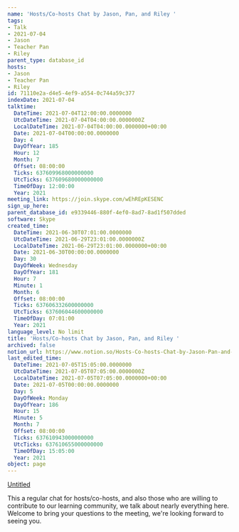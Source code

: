 ```yaml
---
name: 'Hosts/Co-hosts Chat by Jason, Pan, and Riley '
tags:
- Talk
- 2021-07-04
- Jason
- Teacher Pan
- Riley
parent_type: database_id
hosts:
- Jason
- Teacher Pan
- Riley
id: 71110e2a-d4e5-4ef9-a554-0c744a59c377
indexDate: 2021-07-04
talktime:
  DateTime: 2021-07-04T12:00:00.0000000
  UtcDateTime: 2021-07-04T04:00:00.0000000Z
  LocalDateTime: 2021-07-04T04:00:00.0000000+00:00
  Date: 2021-07-04T00:00:00.0000000
  Day: 4
  DayOfYear: 185
  Hour: 12
  Month: 7
  Offset: 08:00:00
  Ticks: 637609968000000000
  UtcTicks: 637609680000000000
  TimeOfDay: 12:00:00
  Year: 2021
meeting_link: https://join.skype.com/wEhREpKESENC
sign_up_here: 
parent_database_id: e9339446-880f-4ef0-8ad7-8ad1f507dded
software: Skype
created_time:
  DateTime: 2021-06-30T07:01:00.0000000
  UtcDateTime: 2021-06-29T23:01:00.0000000Z
  LocalDateTime: 2021-06-29T23:01:00.0000000+00:00
  Date: 2021-06-30T00:00:00.0000000
  Day: 30
  DayOfWeek: Wednesday
  DayOfYear: 181
  Hour: 7
  Minute: 1
  Month: 6
  Offset: 08:00:00
  Ticks: 637606332600000000
  UtcTicks: 637606044600000000
  TimeOfDay: 07:01:00
  Year: 2021
language_level: No limit
title: 'Hosts/Co-hosts Chat by Jason, Pan, and Riley '
archived: false
notion_url: https://www.notion.so/Hosts-Co-hosts-Chat-by-Jason-Pan-and-Riley-71110e2ad4e54ef9a5540c744a59c377
last_edited_time:
  DateTime: 2021-07-05T15:05:00.0000000
  UtcDateTime: 2021-07-05T07:05:00.0000000Z
  LocalDateTime: 2021-07-05T07:05:00.0000000+00:00
  Date: 2021-07-05T00:00:00.0000000
  Day: 5
  DayOfWeek: Monday
  DayOfYear: 186
  Hour: 15
  Minute: 5
  Month: 7
  Offset: 08:00:00
  Ticks: 637610943000000000
  UtcTicks: 637610655000000000
  TimeOfDay: 15:05:00
  Year: 2021
object: page
---
```




[Untitled](https://www.notion.so/d637a27eb33f44cbb92a56c3359cc567)   

This a regular chat for hosts/co-hosts, and also those who are willing to contribute to our learning community, we talk about nearly everything here. Welcome to bring your questions to the meeting, we're looking forward to seeing you.


